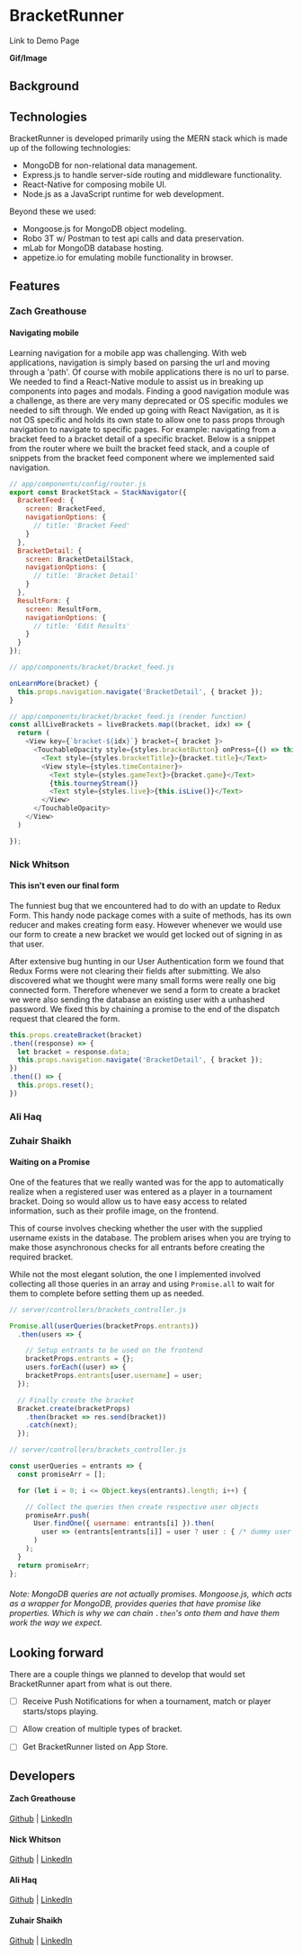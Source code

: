 # BracketRunner

Link to Demo Page

**Gif/Image**

## Background

## Technologies

BracketRunner is developed primarily using the MERN stack which is made up of the following technologies:

- MongoDB for non-relational data management.
- Express.js to handle server-side routing and middleware functionality.
- React-Native for composing mobile UI.
- Node.js as a JavaScript runtime for web development.

Beyond these we used:

- Mongoose.js for MongoDB object modeling.
- Robo 3T w/ Postman to test api calls and data preservation.
- mLab for MongoDB database hosting.
- appetize.io for emulating mobile functionality in browser.

## Features

### Zach Greathouse

#### Navigating mobile

Learning navigation for a mobile app was challenging. With web applications, navigation is simply based on parsing the url and moving through a 'path'. Of course with mobile applications there is no url to parse. We needed to find a React-Native module to assist us in breaking up components into pages and modals. Finding a good navigation module was a challenge, as there are very many deprecated or OS specific modules we needed to sift through. We ended up going with React Navigation, as it is not OS specific and holds its own state to allow one to pass props through navigation to navigate to specific pages. For example: navigating from a bracket feed to a bracket detail of a specific bracket. Below is a snippet from the router where we built the bracket feed stack, and a couple of snippets from the bracket feed component where we implemented said navigation.

```javascript
// app/components/config/router.js
export const BracketStack = StackNavigator({
  BracketFeed: {
    screen: BracketFeed,
    navigationOptions: {
      // title: 'Bracket Feed'
    }
  },
  BracketDetail: {
    screen: BracketDetailStack,
    navigationOptions: {
      // title: 'Bracket Detail'
    }
  },
  ResultForm: {
    screen: ResultForm,
    navigationOptions: {
      // title: 'Edit Results'
    }
  }
});

// app/components/bracket/bracket_feed.js

onLearnMore(bracket) {
  this.props.navigation.navigate('BracketDetail', { bracket });
}

// app/components/bracket/bracket_feed.js (render function)
const allLiveBrackets = liveBrackets.map((bracket, idx) => {
  return (
    <View key={`bracket-${idx}`} bracket={ bracket }>
      <TouchableOpacity style={styles.bracketButton} onPress={() => this.onLearnMore(bracket)}>
        <Text style={styles.bracketTitle}>{bracket.title}</Text>
        <View style={styles.timeContainer}>
          <Text style={styles.gameText}>{bracket.game}</Text>
          {this.tourneyStream()}
          <Text style={styles.live}>{this.isLive()}</Text>
        </View>
      </TouchableOpacity>
    </View>
  )

});
```



### Nick Whitson

#### This isn't even our final form

The funniest bug that we encountered had to do with an update to Redux Form.  This handy node package comes with a suite of methods, has its own reducer and makes creating form easy.  However whenever we would use our form to create a new bracket we would get locked out of signing in as that user.

After extensive bug hunting in our User Authentication form we found that Redux Forms were not clearing their fields after submitting. We also discovered what we thought were many small forms were really one big connected form.  Therefore whenever we send a form to create a bracket we were also sending the database an existing user with a unhashed password.  We fixed this by chaining a promise to the end of the dispatch request that cleared the form.

```javascript
this.props.createBracket(bracket)
.then((response) => {
  let bracket = response.data;
  this.props.navigation.navigate('BracketDetail', { bracket });
})
.then(() => {
  this.props.reset();
})

```
### Ali Haq

### Zuhair Shaikh

#### Waiting on a Promise

One of the features that we really wanted was for the app to automatically realize when a registered user was entered as a player in a tournament bracket. Doing so would allow us to have easy access to related information, such as their profile image, on the frontend.

This of course involves checking whether the user with the supplied username exists in the database. The problem arises when you are trying to make those asynchronous checks for all entrants before creating the required bracket.

While not the most elegant solution, the one I implemented involved collecting all those queries in an array and using `Promise.all` to wait for them to complete before setting them up as needed.

```javascript
// server/controllers/brackets_controller.js

Promise.all(userQueries(bracketProps.entrants))
  .then(users => {

    // Setup entrants to be used on the frontend
    bracketProps.entrants = {};
    users.forEach((user) => {
    bracketProps.entrants[user.username] = user;
  });

  // Finally create the bracket
  Bracket.create(bracketProps)
    .then(bracket => res.send(bracket))
    .catch(next);
  });
```

```javascript
// server/controllers/brackets_controller.js

const userQueries = entrants => {
  const promiseArr = [];

  for (let i = 0; i <= Object.keys(entrants).length; i++) {

    // Collect the queries then create respective user objects
    promiseArr.push(
      User.findOne({ username: entrants[i] }).then(
        user => (entrants[entrants[i]] = user ? user : { /* dummy user object */ })
      )
    );
  }
  return promiseArr;
};
```

###### Note: MongoDB queries are not actually promises. Mongoose.js, which acts as a wrapper for MongoDB, provides queries that have promise like properties. Which is why we can chain `.then`'s onto them and have them work the way we expect.

## Looking forward

There are a couple things we planned to develop that would set BracketRunner apart from what is out there.

- [ ] Receive Push Notifications for when a tournament, match or player starts/stops playing.
- [ ] Allow creation of multiple types of bracket.
- [ ] Get BracketRunner listed on App Store.



## Developers

#### Zach Greathouse

[Github](https://github.com/zgreathouse) | [LinkedIn](https://www.linkedin.com/in/zachary-greathouse-11345813b/)

#### Nick Whitson

[Github](https://github.com/newhitson) |
[LinkedIn](https://www.linkedin.com/in/newhitson/)

#### Ali Haq

[Github](https://github.com/alimhaq) | [LinkedIn](https://www.linkedin.com/in/ali-haq-85825821)

#### Zuhair Shaikh

[Github](https://github.com/ZuhairS) | [LinkedIn](https://www.linkedin.com/in/zuhairshaikh/)
